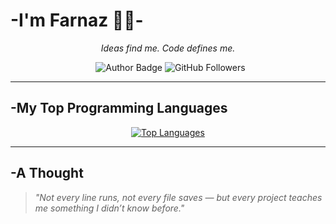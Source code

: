 <h1 >-I'm Farnaz 👩‍💻-</h1>
<p align="center"><i>Ideas find me. Code defines me.</i></p>

<p align="center">
  <img src="https://img.shields.io/badge/Author-farnaztr-800000" alt="Author Badge" />
<img src="https://img.shields.io/github/followers/farnaztr?style=social&label=Followers&cacheSeconds=300" alt="GitHub Followers" />
</p>


---

## -My Top Programming Languages

<p align="center">
  <a href="https://github.com/anuraghazra/github-readme-stats">
<img src="https://github-readme-stats.vercel.app/api/top-langs/?username=farnaztr&layout=compact&theme=vision-friendly-dark&langs_count=10&cacheSeconds=300" alt="Top Languages" />
  </a>
</p>

---

## -A Thought

> _"Not every line runs, not every file saves — but every project teaches me something I didn’t know before."_
